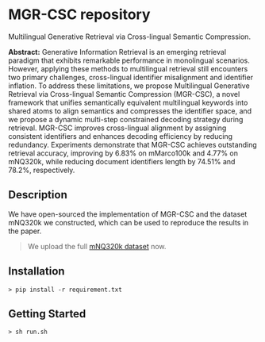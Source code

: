 # MGR-CSC repository
Multilingual Generative Retrieval via Cross-lingual Semantic Compression.

**Abstract:** Generative Information Retrieval is an emerging retrieval paradigm that exhibits remarkable performance in monolingual scenarios.
However, applying these methods to multilingual retrieval still encounters two primary challenges, cross-lingual identifier misalignment and identifier inflation. 
To address these limitations, we propose Multilingual Generative Retrieval via Cross-lingual Semantic Compression (MGR-CSC), a novel framework that unifies semantically equivalent multilingual keywords into shared atoms to align semantics and compresses the identifier space, and we propose a dynamic multi-step constrained decoding strategy during retrieval. 
MGR-CSC improves cross-lingual alignment by assigning consistent identifiers and enhances decoding efficiency by reducing redundancy. 
Experiments demonstrate that MGR-CSC achieves outstanding retrieval accuracy, improving by $6.83\%$ on mMarco100k and $4.77\%$ on mNQ320k, while reducing document identifiers length by $74.51\%$ and $78.2\%$, respectively.

## Description
We have open-sourced the implementation of MGR-CSC and the dataset mNQ320k we constructed, which can be used to reproduce the results in the paper.

> We upload the full [mNQ320k dataset](https://huggingface.co/datasets/sssssimeng/mNQ320k) now.

## Installation
	> pip install -r requirement.txt 

## Getting Started

	> sh run.sh 





